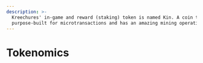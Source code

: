 ```yaml
---
description: >-
  Kreechures' in-game and reward (staking) token is named Kin. A coin that is
  purpose-built for microtransactions and has an amazing mining operation.
---
```


# Tokenomics

